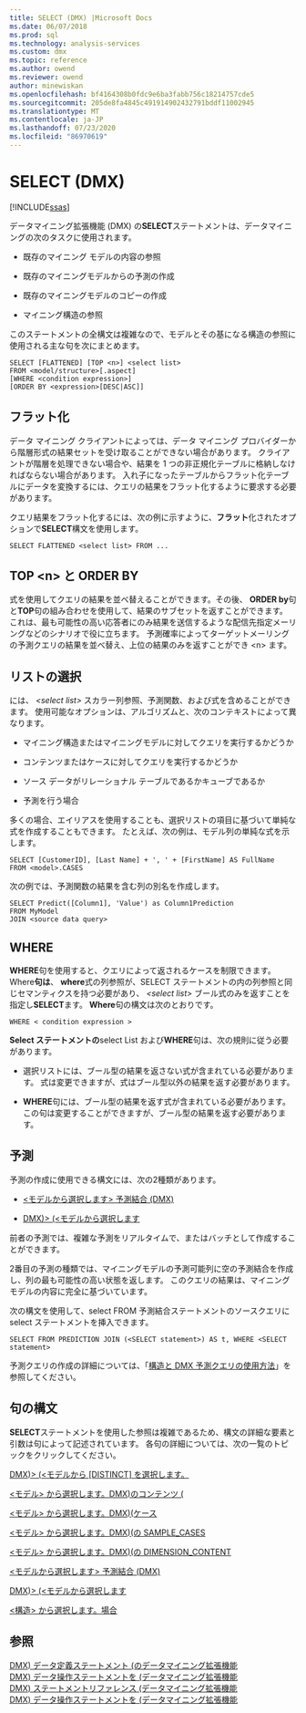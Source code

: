 ```yaml
---
title: SELECT (DMX) |Microsoft Docs
ms.date: 06/07/2018
ms.prod: sql
ms.technology: analysis-services
ms.custom: dmx
ms.topic: reference
ms.author: owend
ms.reviewer: owend
author: minewiskan
ms.openlocfilehash: bf4164308b0fdc9e6ba3fabb756c18214757cde5
ms.sourcegitcommit: 205de8fa4845c491914902432791bddf11002945
ms.translationtype: MT
ms.contentlocale: ja-JP
ms.lasthandoff: 07/23/2020
ms.locfileid: "86970619"
---
```

# <a name="select-dmx"></a>SELECT (DMX)
[!INCLUDE[ssas](../includes/applies-to-version/ssas.md)]

  データマイニング拡張機能 (DMX) の**SELECT**ステートメントは、データマイニングの次のタスクに使用されます。  
  
-   既存のマイニング モデルの内容の参照  
  
-   既存のマイニングモデルからの予測の作成  
  
-   既存のマイニングモデルのコピーの作成  
  
-   マイニング構造の参照  
  
 このステートメントの全構文は複雑なので、モデルとその基になる構造の参照に使用される主な句を次にまとめます。  
  
```  
SELECT [FLATTENED] [TOP <n>] <select list>  
FROM <model/structure>[.aspect]  
[WHERE <condition expression>]  
[ORDER BY <expression>[DESC|ASC]]  
```  
  
## <a name="flattened"></a>フラット化  
 データ マイニング クライアントによっては、データ マイニング プロバイダーから階層形式の結果セットを受け取ることができない場合があります。 クライアントが階層を処理できない場合や、結果を 1 つの非正規化テーブルに格納しなければならない場合があります。 入れ子になったテーブルからフラット化テーブルにデータを変換するには、クエリの結果をフラット化するように要求する必要があります。  
  
 クエリ結果をフラット化するには、次の例に示すように、**フラット**化されたオプションで**SELECT**構文を使用します。  
  
```  
SELECT FLATTENED <select list> FROM ...  
```  
  
## <a name="top-n-and-order-by"></a>TOP \<n> と ORDER BY  
 式を使用してクエリの結果を並べ替えることができます。その後、 **ORDER by**句と**TOP**句の組み合わせを使用して、結果のサブセットを返すことができます。 これは、最も可能性の高い応答者にのみ結果を送信するような配信先指定メーリングなどのシナリオで役に立ちます。 予測確率によってターゲットメーリングの予測クエリの結果を並べ替え、上位の結果のみを返すことができ \<n> ます。  
  
## <a name="select-list"></a>リストの選択  
 には、 *\<select list>* スカラー列参照、予測関数、および式を含めることができます。 使用可能なオプションは、アルゴリズムと、次のコンテキストによって異なります。  
  
-   マイニング構造またはマイニングモデルに対してクエリを実行するかどうか  
  
-   コンテンツまたはケースに対してクエリを実行するかどうか  
  
-   ソース データがリレーショナル テーブルであるかキューブであるか  
  
-   予測を行う場合  
  
 多くの場合、エイリアスを使用することも、選択リストの項目に基づいて単純な式を作成することもできます。 たとえば、次の例は、モデル列の単純な式を示します。  
  
```  
SELECT [CustomerID], [Last Name] + ', ' + [FirstName] AS FullName  
FROM <model>.CASES  
```  
  
 次の例では、予測関数の結果を含む列の別名を作成します。  
  
```  
SELECT Predict([Column1], 'Value') as Column1Prediction  
FROM MyModel  
JOIN <source data query>  
```  
  
## <a name="where"></a>WHERE  
 **WHERE**句を使用すると、クエリによって返されるケースを制限できます。 Where**句は**、 **where**式の列参照が、SELECT ステートメントの内の列参照と同じセマンティクスを持つ必要があり、 *\<select list>* ブール式のみを返すことを指定し**SELECT**ます。 **Where**句の構文は次のとおりです。  
  
```  
WHERE < condition expression >  
```  
  
 **Select ステートメントの**select List および**WHERE**句は、次の規則に従う必要があります。  
  
-   選択リストには、ブール型の結果を返さない式が含まれている必要があります。 式は変更できますが、式はブール型以外の結果を返す必要があります。  
  
-   **WHERE**句には、ブール型の結果を返す式が含まれている必要があります。 この句は変更することができますが、ブール型の結果を返す必要があります。  
  
## <a name="predictions"></a>予測  
 予測の作成に使用できる構文には、次の2種類があります。  
  
-   [&#60;モデルから選択します&#62; 予測結合 &#40;DMX&#41;](../dmx/select-from-model-prediction-join-dmx.md)  
  
-   [DMX&#41;&#62; &#40;&#60;モデルから選択します](../dmx/select-from-model-dmx.md)  
  
 前者の予測では、複雑な予測をリアルタイムで、またはバッチとして作成することができます。  
  
 2番目の予測の種類では、マイニングモデルの予測可能列に空の予測結合を作成し、列の最も可能性の高い状態を返します。 このクエリの結果は、マイニングモデルの内容に完全に基づいています。  
  
 次の構文を使用して、select FROM 予測結合ステートメントのソースクエリに select ステートメントを挿入できます。  
  
```  
SELECT FROM PREDICTION JOIN (<SELECT statement>) AS t, WHERE <SELECT statement>  
```  
  
 予測クエリの作成の詳細については、「[構造と DMX 予測クエリの使用方法](../dmx/structure-and-usage-of-dmx-prediction-queries.md)」を参照してください。  
  
## <a name="clause-syntax"></a>句の構文  
 **SELECT**ステートメントを使用した参照は複雑であるため、構文の詳細な要素と引数は句によって記述されています。 各句の詳細については、次の一覧のトピックをクリックしてください。  
  
 [DMX&#41;&#62; &#40;&#60;モデルから [DISTINCT] を選択します。](../dmx/select-distinct-from-model-dmx.md)  
  
 [&#60;モデル&#62; から選択します。DMX&#41;のコンテンツ &#40;](../dmx/select-from-model-content-dmx.md)  
  
 [&#60;モデル&#62; から選択します。DMX&#41;&#40;ケース](../dmx/select-from-model-cases-dmx.md)  
  
 [&#60;モデル&#62; から選択します。DMX&#41;&#40;の SAMPLE_CASES](../dmx/select-from-model-sample-cases-dmx.md)  
  
 [&#60;モデル&#62; から選択します。DMX&#41;&#40;の DIMENSION_CONTENT](../dmx/select-from-model-dimension-content-dmx.md)  
  
 [&#60;モデルから選択します&#62; 予測結合 &#40;DMX&#41;](../dmx/select-from-model-prediction-join-dmx.md)  
  
 [DMX&#41;&#62; &#40;&#60;モデルから選択します](../dmx/select-from-model-dmx.md)  
  
 [&#60;構造&#62; から選択します。場合](../dmx/select-from-structure-cases.md)  
  
## <a name="see-also"></a>参照  
 [DMX&#41; データ定義ステートメント &#40;のデータマイニング拡張機能](../dmx/dmx-statements-data-definition.md)   
 [DMX&#41; データ操作ステートメントを &#40;データマイニング拡張機能](../dmx/dmx-statements-data-manipulation.md)   
 [DMX&#41; ステートメントリファレンス &#40;データマイニング拡張機能](../dmx/data-mining-extensions-dmx-statements.md)   
 [DMX&#41; データ操作ステートメントを &#40;データマイニング拡張機能](../dmx/dmx-statements-data-manipulation.md)  
  
  

